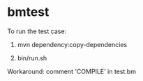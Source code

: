 # bmtest


To run the test case:

1. mvn dependency:copy-dependencies

2. bin/run.sh


Workaround: comment 'COMPILE' in test.bm

